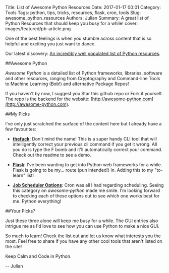 Title: List of Awesome Python Resources
Date: 2017-01-17 00:01
Category: Tools
Tags: python, tips, tricks, resources, flask, cron, tools
Slug: awesome_python_resources
Authors: Julian
Summary: A great list of Python Resources that should  keep you busy for a while!
cover: images/featured/pb-article.png

One of the best feelings is when you stumble across content that is so helpful and exciting you just want to dance.

Our latest discovery: [An incredibly well populated list of Python resources](https://github.com/vinta/awesome-python).


##Awesome Python

*Awesome Python* is a detailed list of Python frameworks, libraries, software and other resources, ranging from Cryptography and Command-line Tools to Machine Learning (Bob!) and alternative Package Repos!

If you haven't by now, I suggest you Star this github repo or Fork it yourself. The repo is the backend for the website: [http://awesome-python.com](http://awesome-python.com).


##My Picks

I've only just scratched the surface of the content here but I already have a few favourites:

- [**thefuck**](https://github.com/nvbn/thefuck): Don't mind the name! This is a super handy CLI tool that will intelligently correct your previous cli command if you get it wrong. All you do is type the F bomb and it'll automatically correct your command. Check out the readme to see a demo.

- [**Flask**](http://flask.pocoo.org/): I've been wanting to get into Python web frameworks for a while. Flask is going to be my... route (pun intended!) in. Adding this to my "to-learn" list!

- [**Job Scheduler Options**](https://github.com/vinta/awesome-python#job-scheduler): Cron was all I had regarding scheduling. Seeing this category on *awesome-python* made me smile. I'm looking forward to checking each of these options out to see which one works best for me. Python everything!



##Your Picks?

Just these three alone will keep me busy for a while. The GUI entries also intrigue me as I'd love to see how you can use Python to make a nice GUI.

So much to learn! Check the list out and let us know what interests you the most. Feel free to share if you have any other cool tools that aren't listed on the site!

Keep Calm and Code in Python.

-- Julian

